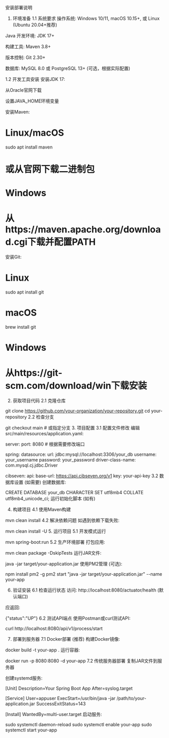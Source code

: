 安装部署说明
<!--覃雄伟-->
1. 环境准备
1.1 系统要求
操作系统: Windows 10/11, macOS 10.15+, 或 Linux (Ubuntu 20.04+推荐)

Java 开发环境: JDK 17+

构建工具: Maven 3.8+

版本控制: Git 2.30+

数据库: MySQL 8.0 或 PostgreSQL 13+ (可选，根据实际配置)

1.2 开发工具安装
安装JDK 17:

从Oracle官网下载

设置JAVA_HOME环境变量

安装Maven:

# Linux/macOS
sudo apt install maven
# 或从官网下载二进制包

# Windows
# 从https://maven.apache.org/download.cgi下载并配置PATH
安装Git:

# Linux
sudo apt install git

# macOS
brew install git

# Windows
# 从https://git-scm.com/download/win下载安装

<!--张佳-->
2. 获取项目代码
2.1 克隆仓库

git clone https://github.com/your-organization/your-repository.git
cd your-repository
2.2 检查分支

git checkout main  # 或指定分支
3. 项目配置
3.1 配置文件修改
编辑src/main/resources/application.yaml:


server:
  port: 8080  # 根据需要修改端口

spring:
  datasource:
    url: jdbc:mysql://localhost:3306/your_db
    username: your_username
    password: your_password
    driver-class-name: com.mysql.cj.jdbc.Driver

cibseven:
  api:
    base-url: https://api.cibseven.org/v1
    key: your-api-key
3.2 数据库设置 (如需要)
创建数据库:


CREATE DATABASE your_db CHARACTER SET utf8mb4 COLLATE utf8mb4_unicode_ci;
运行初始化脚本 (如有)

<!--覃雄伟-->
4. 构建项目
4.1 使用Maven构建

mvn clean install
4.2 解决依赖问题
如遇到依赖下载失败:

mvn clean install -U
5. 运行项目
5.1 开发模式运行

mvn spring-boot:run
5.2 生产环境部署
打包应用:


mvn clean package -DskipTests
运行JAR文件:


java -jar target/your-application.jar
使用PM2管理 (可选):


npm install pm2 -g
pm2 start "java -jar target/your-application.jar" --name your-app


6. 验证安装
6.1 检查运行状态
访问: http://localhost:8080/actuator/health (默认端口)

应返回:


{"status":"UP"}
6.2 测试API端点
使用Postman或curl测试API:


curl http://localhost:8080/api/v1/process/start

<!--张佳-->
7. 部署到服务器
7.1 Docker部署 (推荐)
构建Docker镜像:

docker build -t your-app .
运行容器:


docker run -p 8080:8080 -d your-app
7.2 传统服务器部署
复制JAR文件到服务器

创建systemd服务:


[Unit]
Description=Your Spring Boot App
After=syslog.target

[Service]
User=appuser
ExecStart=/usr/bin/java -jar /path/to/your-application.jar
SuccessExitStatus=143

[Install]
WantedBy=multi-user.target
启动服务:


sudo systemctl daemon-reload
sudo systemctl enable your-app
sudo systemctl start your-app
